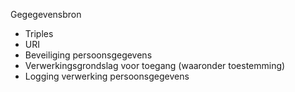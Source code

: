 Gegegevensbron
- Triples
- URI
- Beveiliging persoonsgegevens
- Verwerkingsgrondslag voor toegang (waaronder toestemming)
- Logging verwerking persoonsgegevens